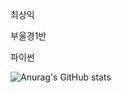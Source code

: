 최상익

부울경1반

파이썬

![Anurag's GitHub stats](https://github-readme-stats-git-masterrstaa-rickstaa.vercel.app/api?username=csi9876)


